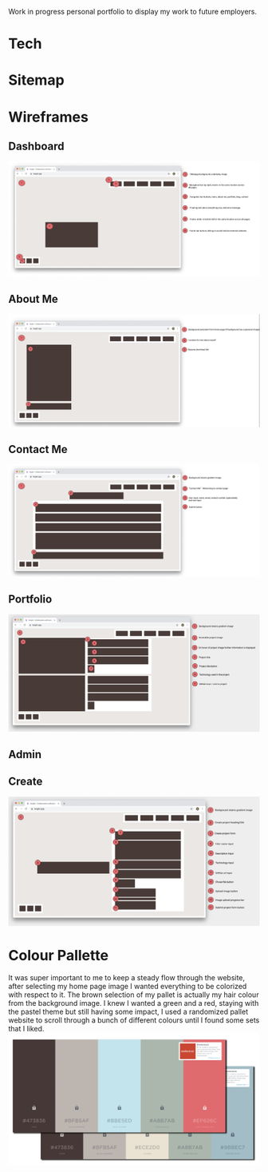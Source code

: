 Work in progress personal portfolio to display my work to future employers.

# Tech

# Sitemap

# Wireframes

## Dashboard

![Dashboard page](src/assets/readMeAssets/dashboard-wire.png)

## About Me

![About Me page](src/assets/readMeAssets/about-me-wire.png)

## Contact Me

![Contact page](src/assets/readMeAssets/contact-wire.png)

## Portfolio

![Portfolio page](src/assets/readMeAssets/portfolio-wire.png)

## Admin

## Create

![Create project page](src/assets/readMeAssets/create-wire.png)

# Colour Pallette

It was super important to me to keep a steady flow through the website, after selecting my home page image I wanted everything to be colorized with respect to it. The brown selection of my pallet is actually my hair colour from the background image. I knew I wanted a green and a red, staying with the pastel theme but still having some impact, I used a randomized pallet website to scroll through a bunch of different colours until I found some sets that I liked.
![Colours for website](src/assets/readMeAssets/Colour_P.jpg)
